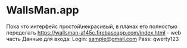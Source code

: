 # WallsMan.app
Пока что интерфейс простой\некрасивый, в планах его полностью переделать
https://wallsman-a145c.firebaseapp.com/index.html - web часть
Данные для входа: 
Login: sample@gmail.com
Pass: qwerty123
